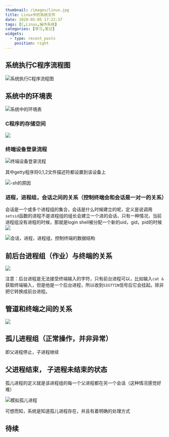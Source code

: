 ```yaml
---
thumbnail: /images/linux.jpg
title: Linux中的系统文件
date: 2020-05-05 17:22:37
tags: [C,Linux,操作系统]
categories: [学习,笔记]
widgets: 
  - type: recent_posts
    position: right
---
```






## 系统执行C程序流程图

![系统执行C程序流程图](https://panjier0409.github.io/tuchuang/img/20200505172647.png)



<!-- more -->



## 系统中的环境表

![系统中的环境表](https://panjier0409.github.io/tuchuang/img/20200505173049.png)



### C程序的存储空间

![](https://panjier0409.github.io/tuchuang/img/20200505184838.png)



### 终端设备登录流程

![终端设备登录流程](https://panjier0409.github.io/tuchuang/img/20200505215211.png)

其中getty程序将0,1,2文件描述符都设置到该设备上



![-sh的原因](https://panjier0409.github.io/tuchuang/img/20200505215516.png)



### 进程，进程组，会话之间的关系（控制终端会和会话是一对一的关系）

会话是一个或多个进程组的集合，会话是什么时候建立的呢，定义是说调用`setsid`函数的进程不是进程组的组长会建立一个进的会话，只有一种情况，当前进程组没有进程的时候，那就是login shell被分配一个新的uid，gid，pid的时候
![](https://panjier0409.github.io/tuchuang/img/20200505221250.png)


![会话，进程，进程组，控制终端的数据结构](https://panjier0409.github.io/tuchuang/img/20200505234107.png)



## 前后台进程组（作业）与终端的关系

![](https://panjier0409.github.io/tuchuang/img/20200505222948.png)

注意：后台进程是无法接受终端输入的字符，只有前台进程可以，比如输入`cat &`获取终端输入，但是他是一个后台进程，所以收到`SIGTTIN`信号后它会挂起。除非把它转换成前台进程。


## 管道和终端之间的关系

![](https://panjier0409.github.io/tuchuang/img/20200505223441.png)

## 孤儿进程组（正常操作，并非异常）
即父进程停止，子进程继续


## 父进程结束， 子进程未结束的状态

孤儿进程的定义就是该进程组的每一个父进程都在另一个会话（这种情况感觉好难）

![模拟孤儿进程](https://panjier0409.github.io/tuchuang/img/20200505232938.png)

可想而知，系统是知道孤儿进程存在，并且有着明确的处理方式

## 待续